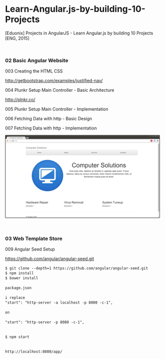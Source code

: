 # Learn-Angular.js-by-building-10-Projects
[Eduonix] Projects in AngularJS - Learn Angular.js by building 10 Projects [ENG, 2015]

<br/>

### 02 Basic Angular Website

003 Creating the HTML CSS

http://getbootstrap.com/examples/justified-nav/

004 Plunkr Setup  Main Controller - Basic Architecture

http://plnkr.co/

005 Plunkr Setup  Main Controller - Implementation

006 Fetching Data with http - Basic Design

007 Fetching Data with http - Implementation

![Application](/img/02.png?raw=true)


<br/>

### 03 Web Template Store

009 Angular Seed Setup

https://github.com/angular/angular-seed.git

    $ git clone --depth=1 https://github.com/angular/angular-seed.git
    $ npm install
    $ bower install

    package.json

    i replace
    "start": "http-server -a localhost -p 8000 -c-1",

    on

    "start": "http-server -p 8080 -c-1",


    $ npm start


    http://localhost:8080/app/
